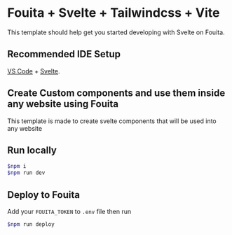 # Fouita + Svelte + Tailwindcss + Vite

This template should help get you started developing with Svelte on Fouita.

## Recommended IDE Setup

[VS Code](https://code.visualstudio.com/) + [Svelte](https://marketplace.visualstudio.com/items?itemName=svelte.svelte-vscode).

## Create Custom components and use them inside any website using Fouita

This template is made to create svelte components that will be used into any website

## Run locally

```bash
$npm i
$npm run dev
```

## Deploy to Fouita

Add your `FOUITA_TOKEN` to `.env` file then run 

```bash
$npm run deploy
```